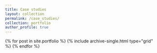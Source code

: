 ```yaml
---
title: Case studies
layout: collection
permalink: /case_studies/
collection: portfolio
author_profile: true
---
```


<div class="grid__wrapper">
  {% for post in site.portfolio %}
    {% include archive-single.html type="grid" %}
  {% endfor %}
</div>
